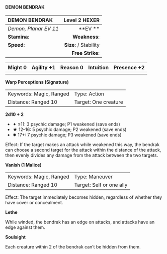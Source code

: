 #### DEMON BENDRAK

| DEMON BENDRAK         |      **Level 2 HEXER** |
| :-------------------- | ---------------------: |
| *Demon, Planar EV 11* |            \*\*EV \*\* |
| **Stamina**:          |          **Weakness**: |
| **Speed**:            | **Size**:  / Stability |
|                       |       **Free Strike**: |

| **Might** 0 | **Agility** +1 | **Reason** 0 | **Intuition** | **Presence** +2 |
| ----------- | -------------- | ------------ | ------------- | --------------- |
|             |                |              |               |                 |

**Warp Perceptions (Signature)**

|                         |                      |
| :---------------------- | :------------------- |
| Keywords: Magic, Ranged | Type: Action         |
| Distance: Ranged 10     | Target: One creature |

**2d10 + 2**

- ✦ ≤11: 3 psychic damage; P1 weakened (save ends)
- ★ 12–16: 5 psychic damage; P2 weakened (save ends)
- ✸ 17+: 7 psychic damage; P3 weakened (save ends)

Effect: If the target makes an attack while weakened this way, the bendrak can choose a second target for the attack within the distance of the attack, then evenly divides any damage from the attack between the two targets.

**Vanish (1 Malice)**

|                         |                          |
| :---------------------- | :----------------------- |
| Keywords: Magic, Ranged | Type: Maneuver           |
| Distance: Ranged 10     | Target: Self or one ally |

Effect: The target immediately becomes hidden, regardless of whether they have cover or concealment.

**Lethe**

While winded, the bendrak has an edge on attacks, and attacks have an edge against them.

**Soulsight**

Each creature within 2 of the bendrak can’t be hidden from them.
